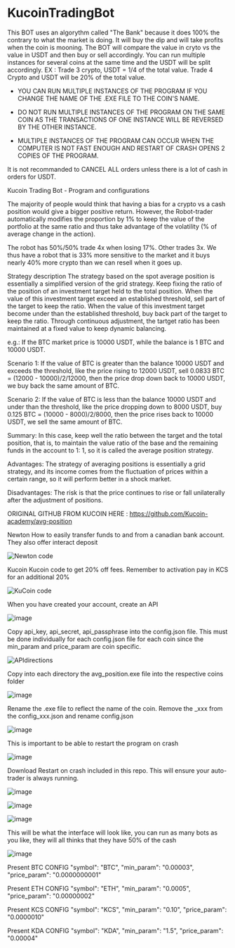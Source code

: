 # KucoinTradingBot

This BOT uses an algorythm called "The Bank" because it does 100% the contrary to what the market is doing. It will buy the dip and will take profits when the coin is mooning. The BOT will compare the value in cryto vs the value in USDT and then buy or sell accordingly. You can run multiple instances for several coins at the same time and the USDT will be split accordingly. EX : Trade 3 crypto, USDT = 1/4 of the total value. Trade 4 Crypto and USDT will be 20% of the total value.

- YOU CAN RUN MULTIPLE INSTANCES OF THE PROGRAM IF YOU CHANGE THE NAME OF THE .EXE FILE TO THE COIN'S NAME.

- DO NOT RUN MULTIPLE INSTANCES OF THE PROGRAM ON THE SAME COIN AS THE TRANSACTIONS OF ONE INSTANCE WILL BE REVERSED BY THE OTHER INSTANCE.

- MULTIPLE INSTANCES OF THE PROGRAM CAN OCCUR WHEN THE COMPUTER IS NOT FAST ENOUGH AND RESTART OF CRASH OPENS 2 COPIES OF THE PROGRAM.

It is not recommanded to CANCEL ALL orders unless there is a lot of cash in orders for USDT.

Kucoin Trading Bot - Program and configurations

The majority of people would think that having a bias for a crypto vs a cash position would give a bigger positive return. However, the Robot-trader automatically modifies the proportion by 1% to keep the value of the portfolio at the same ratio and thus take advantage of the volatility (% of average change in the action).

The robot has 50%/50% trade 4x when losing 17%. Other trades 3x. We thus have a robot that is 33% more sensitive to the market and it buys nearly 40% more crypto than we can resell when it goes up.

Strategy description
The strategy based on the spot average position is essentially a simplified version of the grid strategy. Keep fixing the ratio of the position of an investment target held to the total position. When the value of this investment target exceed an established threshold, sell part of the target to keep the ratio. When the value of this investment target become under than the established threshold, buy back part of the target to keep the ratio. Through continuous adjustment, the tartget ratio has been maintained at a fixed value to keep dynamic balancing.

e.g.: If the BTC market price is 10000 USDT, while the balance is 1 BTC and 10000 USDT.

Scenario 1: If the value of BTC is greater than the balance 10000 USDT and exceeds the threshold, like the price rising to 12000 USDT, sell 0.0833 BTC = (12000 - 10000)/2/12000, then the price drop down back to 10000 USDT, we buy back the same amount of BTC.

Scenario 2: If the value of BTC is less than the balance 10000 USDT and under than the threshold, like the price dropping down to 8000 USDT, buy 0.125 BTC = (10000 - 8000)/2/8000, then the price rises back to 10000 USDT, we sell the same amount of BTC.

Summary: In this case, keep well the ratio between the target and the total position, that is, to maintain the value ratio of the base and the remaining funds in the account to 1: 1, so it is called the average position strategy.

Advantages: The strategy of averaging positions is essentially a grid strategy, and its income comes from the fluctuation of prices within a certain range, so it will perform better in a shock market.

Disadvantages: The risk is that the price continues to rise or fall unilaterally after the adjustment of positions.

ORIGINAL GITHUB FROM KUCOIN HERE : https://github.com/Kucoin-academy/avg-position



Newton
How to easily transfer funds to and from a canadian bank account. 
They also offer interact deposit

![Newton code](https://user-images.githubusercontent.com/99097186/152657391-09b780f2-1971-4e13-9ca4-9e5a4e00a195.jpg)

Kucoin
Kucoin code to get 20% off fees. Remember to activation pay in KCS for an additional 20%

![KuCoin code](https://user-images.githubusercontent.com/99097186/152657466-d691534c-b5ea-47cd-b8d8-57f28bfa6778.jpg)

When you have created your account, create an API

![image](https://user-images.githubusercontent.com/99097186/152657512-12c436b8-d2fc-4543-96ab-c8b32e518408.png)

Copy api_key, api_secret, api_passphrase into the config.json file.
This must be done individually for each config.json file for each coin since the min_param and price_param are coin specific.

![APIdirections](https://user-images.githubusercontent.com/99097186/152657592-b8b396bb-6424-458e-90f8-533498128426.jpg)

Copy into each directory the avg_position.exe file into the respective coins folder

![image](https://user-images.githubusercontent.com/99097186/152657730-a58b6c5a-a914-412a-b426-830c362f1388.png)

Rename the .exe file to reflect the name of the coin. 
Remove the _xxx from the config_xxx.json and rename config.json

![image](https://user-images.githubusercontent.com/99097186/152658332-844dafbb-30aa-4cac-815e-26c223933350.png)


This is important to be able to restart the program on crash 

![image](https://user-images.githubusercontent.com/99097186/152657789-1c610612-304d-40e7-bae8-c8ce1a897114.png)

Download Restart on crash included in this repo. This will ensure your auto-trader is always running.

![image](https://user-images.githubusercontent.com/99097186/152657891-eceabf0a-868a-4399-b133-2809c718775d.png)

![image](https://user-images.githubusercontent.com/99097186/152657921-f61511de-04c0-4e32-946f-b91706562b6b.png)

![image](https://user-images.githubusercontent.com/99097186/152657933-e5833328-c782-4ec3-b219-a61c2460d989.png)

This will be what the interface will look like, you can run as many bots as you like, they will all thinks that they have 50% of the cash

![image](https://user-images.githubusercontent.com/99097186/152657996-6780f837-3015-425a-b4d9-7aeb11005232.png)

Present BTC CONFIG
  "symbol": "BTC",
  "min_param": "0.00003",
  "price_param": "0.0000000001"

Present ETH CONFIG
  "symbol": "ETH",
  "min_param": "0.0005",
  "price_param": "0.00000002"

Present KCS CONFIG
  "symbol": "KCS",
  "min_param": "0.10",
  "price_param": "0.0000010"

Present KDA CONFIG
  "symbol": "KDA",
  "min_param": "1.5",
  "price_param": "0.00004"

